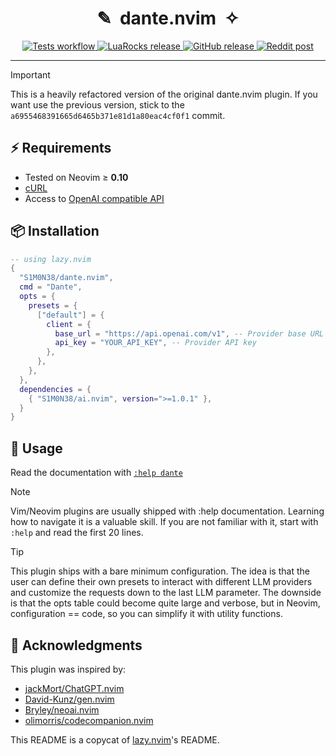 <h1 align="center">✎&nbsp;&nbsp;dante.nvim&nbsp;&nbsp;✧</h1>

<p align="center">
  <a href="https://github.com/S1M0N38/dante.nvim/actions/workflows/tests.yml">
    <img alt="Tests workflow" src="https://img.shields.io/github/actions/workflow/status/S1M0N38/dante.nvim/tests.yml?style=for-the-badge&label=Tests"/>
  </a>
  <a href="https://luarocks.org/modules/S1M0N38/dante.nvim">
    <img alt="LuaRocks release" src="https://img.shields.io/luarocks/v/S1M0N38/dante.nvim?style=for-the-badge&color=5d2fbf"/>
  </a>
  <a href="https://github.com/S1M0N38/dante.nvim/releases">
    <img alt="GitHub release" src="https://img.shields.io/github/v/release/S1M0N38/dante.nvim?style=for-the-badge&label=GitHub"/>
  </a>
  <a href="https://www.reddit.com/r/neovim/comments/182p87j/dantenvim_a_simple_ai_writing_assistant/">
    <img alt="Reddit post" src="https://img.shields.io/badge/post-reddit?style=for-the-badge&label=Reddit&color=FF5700"/>
  </a>
</p>

______________________________________________________________________

> [!IMPORTANT]
> This is a heavily refactored version of the original dante.nvim plugin. If you want
> use the previous version, stick to the `a6955468391665d6465b371e81d1a80eac4cf0f1` commit.

## ⚡️ Requirements

- Tested on Neovim ≥ **0.10**
- [cURL](https://curl.se/)
- Access to [OpenAI compatible API](https://github.com/S1M0N38/ai.nvim?tab=readme-ov-file#-llm-providers)

## 📦 Installation

```lua
-- using lazy.nvim
{
  "S1M0N38/dante.nvim",
  cmd = "Dante",
  opts = {
    presets = {
      ["default"] = {
        client = {
          base_url = "https://api.openai.com/v1", -- Provider base URL
          api_key = "YOUR_API_KEY", -- Provider API key
        },
      },
    },
  },
  dependencies = {
    { "S1M0N38/ai.nvim", version=">=1.0.1" },
  }
}
```

## 🚀 Usage

Read the documentation with [`:help dante`](https://github.com/S1M0N38/dante.nvim/blob/main/doc/dante.txt)

> [!NOTE]
> Vim/Neovim plugins are usually shipped with :help documentation. Learning how
> to navigate it is a valuable skill. If you are not familiar with it,
> start with `:help` and read the first 20 lines.

> [!TIP]
> This plugin ships with a bare minimum configuration. The idea is that the
> user can define their own presets to interact with different LLM providers
> and customize the requests down to the last LLM parameter. The downside is
> that the opts table could become quite large and verbose, but in Neovim,
> configuration == code, so you can simplify it with utility functions.

## 🙏 Acknowledgments

This plugin was inspired by:

- [jackMort/ChatGPT.nvim](https://github.com/jackMort/ChatGPT.nvim)
- [David-Kunz/gen.nvim](https://github.com/David-Kunz/gen.nvim)
- [Bryley/neoai.nvim](https://github.com/Bryley/neoai.nvim)
- [olimorris/codecompanion.nvim](https://github.com/olimorris/codecompanion.nvim)

This README is a copycat of [lazy.nvim](https://github.com/folke/lazy.nvim)'s README.
